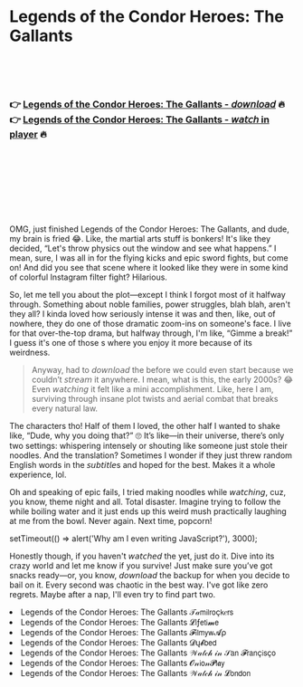 <h1>Legends of the Condor Heroes: The Gallants</h1>

<br><br><br>

<h3>👉 <a href="https://Johns-terspotefnons1974.github.io/qqykamuymd/">Legends of the Condor Heroes: The Gallants - 𝘥𝘰𝘸𝘯𝘭𝘰𝘢𝘥</a> 🔥<br>
👉 <a href="https://Johns-terspotefnons1974.github.io/qqykamuymd/">Legends of the Condor Heroes: The Gallants - 𝘸𝘢𝘵𝘤𝘩 in player</a> 🔥
</h3>



<br><br><br><br><br><br><br>


OMG, just finished Legends of the Condor Heroes: The Gallants, and dude, my brain is fried 😂. Like, the martial arts stuff is bonkers! It's like they decided, “Let's throw physics out the window and see what happens.” I mean, sure, I was all in for the flying kicks and epic sword fights, but come on! And did you see that scene where it looked like they were in some kind of colorful Instagram filter fight? Hilarious.

So, let me tell you about the plot—except I think I forgot most of it halfway through. Something about noble families, power struggles, blah blah, aren't they all? I kinda loved how seriously intense it was and then, like, out of nowhere, they do one of those dramatic zoom-ins on someone's face. I live for that over-the-top drama, but halfway through, I'm like, “Gimme a break!” I guess it's one of those  s where you enjoy it more because of its weirdness.

> Anyway, had to 𝘥𝘰𝘸𝘯𝘭𝘰𝘢𝘥 the   before we could even start because we couldn’t 𝘴𝘵𝘳𝘦𝘢𝘮 it anywhere. I mean, what is this, the early 2000s? 😂 Even 𝘸𝘢𝘵𝘤𝘩𝘪𝘯𝘨 it felt like a mini accomplishment. Like, here I am, surviving through insane plot twists and aerial combat that breaks every natural law.

The characters tho! Half of them I loved, the other half I wanted to shake like, “Dude, why you doing that?” 🙄 It’s like—in their universe, there’s only two settings: whispering intensely or shouting like someone just stole their noodles. And the translation? Sometimes I wonder if they just threw random English words in the 𝘴𝘶𝘣𝘵𝘪𝘵𝘭𝘦s and hoped for the best. Makes it a whole experience, lol.

Oh and speaking of epic fails, I tried making noodles while 𝘸𝘢𝘵𝘤𝘩𝘪𝘯𝘨, cuz, you know, theme night and all. Total disaster. Imagine trying to follow the   while boiling water and it just ends up this weird mush practically laughing at me from the bowl. Never again. Next time, popcorn!

setTimeout(() => alert('Why am I even writing JavaScript?'), 3000);

Honestly though, if you haven't 𝘸𝘢𝘵𝘤𝘩𝘦𝘥 the   yet, just do it. Dive into its crazy world and let me know if you survive! Just make sure you’ve got snacks ready—or, you know, 𝘥𝘰𝘸𝘯𝘭𝘰𝘢𝘥 the backup   for when you decide to bail on it. Every second was chaotic in the best way. I've got like zero regrets. Maybe after a nap, I'll even try to find part two.

<li>Legends of the Condor Heroes: The Gallants 𝒯𝒶𝗆𝗂𝗅𝗋𝗈ç𝗄𝑒𝗋𝗌</li>
<li>Legends of the Condor Heroes: The Gallants 𝓛𝗂ƒ𝖾𝗍𝗂𝓶𝖾</li>
<li>Legends of the Condor Heroes: The Gallants 𝓕𝗂𝗅𝗆𝗒𝗐𝓐ρ</li>
<li>Legends of the Condor Heroes: The Gallants 𝓓ų𝓫𝖻𝖾𝖽</li>
<li>Legends of the Condor Heroes: The Gallants 𝒲𝒶𝓉𝒸𝒽 𝒾𝓃 𝒮𝖺𝗇 𝓕𝗋𝖺𝗇ç𝗂𝗌ç𝗈</li>
<li>Legends of the Condor Heroes: The Gallants 𝓞𝓃𝗂𝗈𝓃𝓟𝗅𝖆𝗒</li>
<li>Legends of the Condor Heroes: The Gallants 𝒲𝒶𝓉𝒸𝒽 𝒾𝓃 𝓛𝗈𝗇𝖽𝗈𝗇</li>
